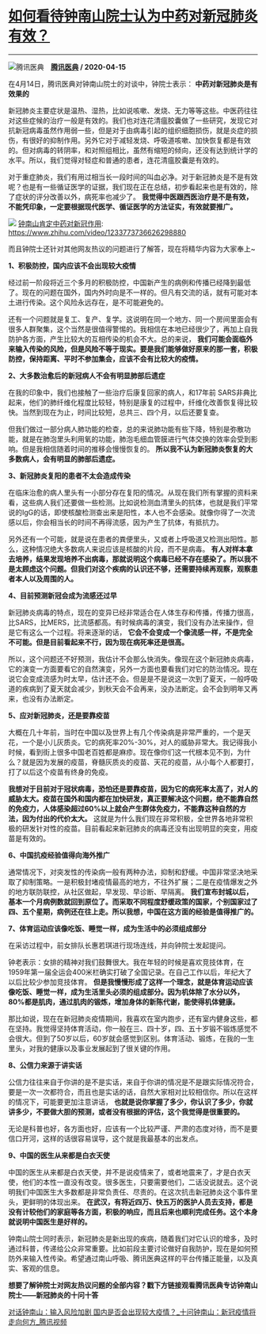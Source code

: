 # [如何看待钟南山院士认为中药对新冠肺炎有效？](https://www.zhihu.com/answer/1155050174)

--------------------------------------------------------------------

![腾讯医典](https://pic1.zhimg.com/v2-1aef668edf8176d0b26bfb9d2e7c550c.jpg?source=1940ef5c "腾讯医典")&emsp;**[腾讯医典](https://www.zhihu.com/people/teng-xun-yi-dian) / 2020-04-15**

在4月14日，腾讯医典对钟南山院士的对谈中，钟院士表示： **中药对新冠肺炎是有效果的** 

新冠肺炎主要症状是温热、湿热，比如说咳嗽、发烧、无力等等这些。中医药往往对这些症候的治疗一般是有效的。我们也对连花清瘟胶囊做了一些研究，发现它对抗新冠病毒虽然作用弱一些，但是对于由病毒引起的组织细胞损伤，就是炎症的损伤，有很好的抑制作用。另外它对于减轻发烧、呼吸道咳嗽、加快恢复都是有效的。但对病毒的转阴率，和对照组相比，虽然有缩短的倾向，还没有达到统计学的水平。所以，我们觉得对轻症和普通的患者，连花清瘟胶囊是有效的。

对于重症肺炎，我们有用过相当长一段时间的叫血必净。对于新冠肺炎是不是有效呢？也是有一些循证医学的证据，我们现在正在总结，初步看起来也是有效的，除了症状的评分改善以外，病死率也减少了。 **我觉得中医跟西医治疗是不是有效，不能凭印象，一定要根据现代医学、循证医学的方法证实，有效就要推广。** 

![](https://pic2.zhimg.com/v2-2ef7789ff6c04eece8fb968f3a2a0336.jpg)
[钟南山肯定中药对新冠作用](https://www.zhihu.com/video/1233773736626298880): https://www.zhihu.com/video/1233773736626298880


而且钟院士还针对其他网友热议的问题进行了解答，现在将精华内容为大家奉上~


 **1、积极防控，国内应该不会出现较大疫情** 

经过前一阶段将近三个多月的积极防控，中国新产生的病例和传播已经降到最低了。现在的问题在国外，国内外时向是不一样的。但凡有交流的话，就有可能对本土进行传染。这个风险永远存在，是不可能避免的。

还有一个问题就是复工、复产、复学。这说明在同一个地方、同一个房间里面会有很多人群聚集，这个当然是很值得警惕的。我相信在本地已经很少了，再加上自我防护各方面，产生比较大的互相传染的机会不大。总的来说， **我们可能会面临外来输入传染的风险，但是风险不等于现实。要是我们能够做好原来的那一套，积极防控，保持距离、平时不参加集会，应该不会有比较大的疫情。** 

 **2、大多数治愈后的新冠病人不会有明显肺部后遗症** 

在我的印象中，我们也接触了一些治疗后康复回家的病人，和17年前 SARS非典比起来，他们的肺纤维化程度比较轻，特别是康复的过程中，纤维化改善恢复得比较快。当然到现在为止，时间比较短，总共三、四个月，以后还要复查。

但我们做过一部分病人肺功能的检查，总的来说肺功能有些下降，特别是弥散功能，就是在肺泡里头利用氧的功能，肺泡毛细血管膜进行气体交换的效率会受到影响。但是我相信随着时间的推移会慢慢恢复的。 **所以我不认为新冠肺炎恢复的大多数病人，会有明显的肺部后遗症。** 

 **3、新冠肺炎复阳的患者不太会造成传染** 

在临床治愈的病人里头有一小部分存在复阳的情况。从现在我们所有掌握的资料来看，这些病人我们还要做一些检测。比如说检测血清里头的抗体，也就是我们平常说的IgG的话，即使核酸检测查出来是阳性，本人也不会感染。就像你得了一次流感以后，你会相当长的时间不再得流感，因为产生了抗体，有抵抗力。

另外还有一个可能，就是说在患者的粪便里头，又或者上呼吸道又检测出阳性。那么，这种情况绝大多数病人来说应该是核酸的片段，而不是病毒。 **有人对样本拿去培养，结果发现培养不出病毒，那就说明这个病毒已经不存在感染了。所以我不是太顾虑这个问题。但我们对这个疾病的认识还不够，还需要持续再观察，观察患者本人以及周围的人。** 

 **4、目前预测新冠会成为流感还过早** 

新冠肺炎病毒的特点，现在的变异已经非常适合在人体生存和传播，传播力很高，比SARS，比MERS，比流感都高。有时候病毒的演变，我们没有办法来操作，但是它有这么一个过程。将来逐渐的话， **它会不会变成一个像流感一样，不是完全不可能。但是目前看起来不行，因为现在病死率还是很高。** 

所以，这个问题还不好预测，我估计不会那么快消失。像现在这个新冠肺炎病毒，它的演变一方面要看它的自然演变，另外一方面也要看我们对它的防治情况。现在说它会变成流感为时太早，估计还不会。但是是不是说这一次到了夏天，一般呼吸道的疾病到了夏天就会减少，到秋天会不会再来，没办法断定。会不会到明年又再来，也没有办法断定。

 **5、应对新冠肺炎，还是要靠疫苗** 

大概在几十年前，当时在中国以及世界上有几个传染病是非常严重的，一个是天花，一个是小儿灰质炎。它的病死率20%-30%，对人的威胁非常大。我记得我小时候，看到街上很多中国老百姓都是麻疹。现在像你们这一代根本见不到，为什么？就是因为发展的疫苗，脊髓灰质炎的疫苗、天花的疫苗，从小每个人都要打，打了以后这个疫苗有终身的免疫。

 **我想对于目前对于冠状病毒，恐怕还是要靠疫苗，因为它的病死率太高了，对人的威胁太大。疫苗在国外和国内都在加快研发，真正要解决这个问题，绝不能靠自然的免疫力，人体感染超过60%以上就会产生群体免疫力，不能靠这种自然的方法，因为付出的代价太大。** 这就是为什么我们现在非常积极，全世界各地非常积极的研发针对性的疫苗。目前看起来新冠肺炎的病毒还没有出现明显的突变，用疫苗是有效的。

 **6、中国抗疫经验值得向海外推广** 

通常情况下，对突发性的传染病一般有两种办法，抑制和舒缓。中国非常坚决地采取了抑制策略。一是积极封堵疫情最高的地方，不往外扩展；二是在疫情爆发之外的地方联防联控，从社区做起，早发现、早诊断、早隔离。 **我们宣布封城以后，基本一个月病例数就回到原位了。而采取不同程度舒缓政策的国家，个别国家过了四、五个星期，病例还在往上走。所以我想，中国在这方面的经验是值得推广的。** 

 **7、体育运动应该像吃饭、睡觉一样，成为生活中的必须组成部分** 

在采访过程中，前女排队长惠若琪进行现场连线，并向钟院士发起提问。

钟老表示：女排的精神对我们鼓舞很大。我在年轻的时候是喜欢竞技体育，在1959年第一届全运会400米栏确实打破了全国记录。在自己工作以后，年纪大了以后比较少参加竞技体育。 **但是我慢慢形成了这样一个理念，就是体育运动应该像吃饭、睡觉一样，成为生活里头必须的组成部分。因为机体除了水分以外，80%都是肌肉，通过肌肉的锻炼，增加身体的新陈代谢，能使得机体健康。** 

那比如说，现在在新冠肺炎疫情期间，我喜欢在室内跑步，还有室内健身这些，都在坚持。我觉得坚持体育活动，你一般在三、四十岁，四、五十岁锻不锻炼感觉不会很大。但到了50岁以后，60岁就会感觉到区别。体育活动、锻炼，在我的一生里头，对我的健康以及事业发展起到了很关键的作用。

 **8、公信力来源于讲实话** 

公信力往往来自于你讲的是不是实话，来自于你讲的情况是不是跟实际情况符合，要是一次一次都符合，而且也是实话的话，自然大家相对比较相信你。所以在这样的情况下，可能要更加注意讲话， **也就是说你掌握了多少，你认识了多少，你就讲多少，不要做大胆的预测，或者没有根据的评估，这个我觉得是很重要的。** 

无论是科普也好，各方面也好，应该有一个比较严谨、严肃的态度对待，而不是要信口开河，这样的话很容易误导，这个就是我最基本的出发点。

 **9、中国的医生从来都是白衣天使** 

中国的医生从来都是白衣天使，并不是说疫情来了，或者地震来了，才是白衣天使，他们的本性一直没有改变。很多医生，只要需要他们，二话没说就去。这个说明我们中国医生大多数都是非常负责任、尽责的。在这次抗击新冠肺炎这个事件里头，更鲜明的体现出来。 **在武汉，有将近四万、快五万的医护人员去支持，都是没有计较他们的家庭等各方面，积极的响应，而且后来也顺利完成任务。这个本身就说明中国医生是好样的。** 

钟南山院士同时表示，新冠肺炎是新出现的疾病，随着我们对它认识的增多，及时通过科普，传递给公众非常重要。比如前段主要讨论做好自我防护，现在是如何预防外来输入性传染。希望通过南山呼吸、腾讯医典这样的平台传播正能量，以及真实、客观的信息。

 **想要了解钟院士对网友热议问题的全部内容？戳下方链接观看腾讯医典专访钟南山院士——新冠肺炎的十问十答** 

[对话钟南山：输入风险加剧 国内是否会出现较大疫情？_十问钟南山：新冠疫情将走向何方_腾讯视频](https://link.zhihu.com/?target=https%3A//v.qq.com/x/page/j0950i074up.html)

